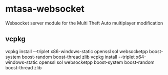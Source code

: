 # mtasa-websocket
Websocket server module for the Multi Theft Auto multiplayer modification

## vcpkg
vcpkg install --triplet x86-windows-static openssl sol websocketpp boost-system boost-random boost-thread zlib
vcpkg install --triplet x64-windows-static openssl sol websocketpp boost-system boost-random boost-thread zlib
